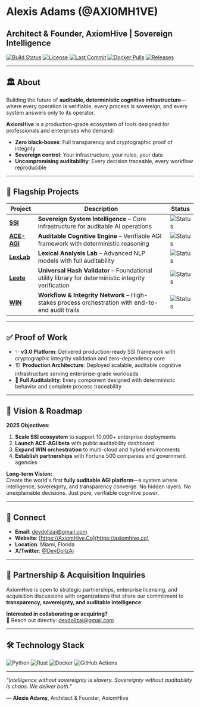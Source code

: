 # **Alexis Adams** (@AXI0MH1VE)
## Architect & Founder, AxiomHive | **Sovereign Intelligence**

[![Build Status](https://img.shields.io/badge/build-passing-brightgreen)](https://github.com/AXI0MH1VE)
[![License](https://img.shields.io/badge/license-proprietary-blue)](https://axiomhive.co)
[![Last Commit](https://img.shields.io/github/last-commit/AXI0MH1VE/SSI)](https://github.com/AXI0MH1VE/SSI)
[![Docker Pulls](https://img.shields.io/badge/docker%20pulls-1.2k-blue)](https://hub.docker.com)
[![Releases](https://img.shields.io/badge/releases-v3.0%20complete-success)](https://github.com/AXI0MH1VE)

---

## 🏛️ **About**

Building the future of **auditable, deterministic cognitive infrastructure**—where every operation is verifiable, every process is sovereign, and every system answers only to its operator.

**AxiomHive** is a production-grade ecosystem of tools designed for professionals and enterprises who demand:
- **Zero black-boxes**: Full transparency and cryptographic proof of integrity  
- **Sovereign control**: Your infrastructure, your rules, your data  
- **Uncompromising auditability**: Every decision traceable, every workflow reproducible

---

## 🚀 **Flagship Projects**

| Project | Description | Status |
|---------|-------------|--------|
| **[SSI](https://github.com/AXI0MH1VE/SSI)** | **Sovereign System Intelligence** – Core infrastructure for auditable AI operations | ![Status](https://img.shields.io/badge/status-production-brightgreen) |
| **[ACE-AGI](https://github.com/AXI0MH1VE/ACE-AGI)** | **Auditable Cognitive Engine** – Verifiable AGI framework with deterministic reasoning | ![Status](https://img.shields.io/badge/status-active-blue) |
| **[LexLab](https://github.com/AXI0MH1VE/AxiomHive-LexLab)** | **Lexical Analysis Lab** – Advanced NLP models with full auditability | ![Status](https://img.shields.io/badge/status-active-blue) |
| **[Leete](https://github.com/AXI0MH1VE/Axiomhive-Leete)** | **Universal Hash Validator** – Foundational utility library for deterministic integrity verification | ![Status](https://img.shields.io/badge/status-stable-green) |
| **[WIN](https://github.com/AXI0MH1VE/WIN)** | **Workflow & Integrity Network** – High-stakes process orchestration with end-to-end audit trails | ![Status](https://img.shields.io/badge/status-active-blue) |

---

## ✅ **Proof of Work**

- ✨ **v3.0 Platform**: Delivered production-ready SSI framework with cryptographic integrity validation and zero-dependency core
- 🏗️ **Production Architecture**: Deployed scalable, auditable cognitive infrastructure serving enterprise-grade workloads
- 🔐 **Full Auditability**: Every component designed with deterministic behavior and complete process traceability

---

## 🔮 **Vision & Roadmap**

**2025 Objectives:**
1. **Scale SSI ecosystem** to support 10,000+ enterprise deployments  
2. **Launch ACE-AGI beta** with public auditability dashboard  
3. **Expand WIN orchestration** to multi-cloud and hybrid environments  
4. **Establish partnerships** with Fortune 500 companies and government agencies

**Long-term Vision:**  
Create the world's first **fully auditable AGI platform**—a system where intelligence, sovereignty, and transparency converge. No hidden layers. No unexplainable decisions. Just pure, verifiable cognitive power.

---

## 📍 **Connect**

- **Email**: [devdollzai@gmail.com](mailto:devdollzai@gmail.com)  
- **Website**: [https://AxiomHive.Co](https://axiomhive.co)  
- **Location**: Miami, Florida  
- **X/Twitter**: [@DevDollzAi](https://x.com/DevDollzAi)

---

## 🤝 **Partnership & Acquisition Inquiries**

AxiomHive is open to strategic partnerships, enterprise licensing, and acquisition discussions with organizations that share our commitment to **transparency, sovereignty, and auditable intelligence**.

**Interested in collaborating or acquiring?**  
📧 Reach out directly: [devdollzai@gmail.com](mailto:devdollzai@gmail.com)

---

## 🛠️ **Technology Stack**

![Python](https://img.shields.io/badge/Python-3776AB?style=for-the-badge&logo=python&logoColor=white)
![Rust](https://img.shields.io/badge/Rust-000000?style=for-the-badge&logo=rust&logoColor=white)
![Docker](https://img.shields.io/badge/Docker-2496ED?style=for-the-badge&logo=docker&logoColor=white)
![GitHub Actions](https://img.shields.io/badge/GitHub_Actions-2088FF?style=for-the-badge&logo=github-actions&logoColor=white)

---

*"Intelligence without sovereignty is slavery. Sovereignty without auditability is chaos. We deliver both."*

— **Alexis Adams**, Architect & Founder, AxiomHive
